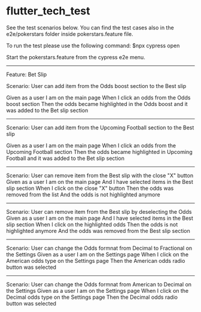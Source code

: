 # flutter_tech_test

See the test scenarios below.
You can find the test cases also in the e2e/pokerstars folder inside pokerstars.feature file.

To run the test please use the following command:
$npx cypress open

Start the pokerstars.feature from the cypress e2e menu.


***

Feature: Bet Slip

Scenario: User can add item from the Odds boost section to the Best slip

Given as a user I am on the main page
When I click an odds from the Odds boost section
Then the odds became highlighted in the Odds boost and it was added to the Bet slip section

***

Scenario: User can add item from the Upcoming Football section to the Best slip

Given as a user I am on the main page 
When I click an odds from the Upcoming Football section
Then the odds became highlighted in Upcoming Football and it was added to the Bet slip section

***

Scenario: User can remove item from the Best slip with the close "X" button
Given as a user I am on the main page 
And I have selected items in the Best slip section
When I click on the close "X" button 
Then the odds was removed from the list
And the odds is not highlighted anymore

***

Scenario: User can remove item from the Best slip by deselecting the Odds
Given as a user I am on the main page 
And I have selected items in the Best slip section
When I click on the highlighted odds 
Then the odds is not highlighted anymore
And the odds was removed from the Best slip section

***

Scenario:  User can change the Odds formnat from Decimal to Fractional on the Settings
Given as a user I am on the Settings page
When I click on the American odds type on the Settings page
Then the American odds radio button was selected


***

Scenario:  User can change the Odds formnat from American to Decimal on the Settings
Given as a user I am on the Settings page
When I click on the Decimal odds type on the Settings page
Then the Decimal odds radio button was selected
